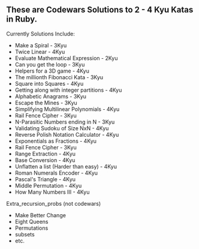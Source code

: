 ## These are Codewars Solutions to 2 - 4 Kyu Katas in Ruby.

Currently Solutions Include:
* Make a Spiral - 3Kyu
* Twice Linear - 4Kyu
* Evaluate Mathematical Expression - 2Kyu
* Can you get the loop - 3Kyu
* Helpers for a 3D game - 4Kyu
* The millionth Fibonacci Kata - 3Kyu
* Square into Squares - 4Kyu
* Getting along with integer partitions - 4Kyu
* Alphabetic Anagrams - 3Kyu
* Escape the Mines - 3Kyu
* Simplifying Multilinear Polynomials - 4Kyu
* Rail Fence Cipher - 3Kyu
* N-Parasitic Numbers ending in N - 3Kyu
* Validating Sudoku of Size NxN - 4Kyu
* Reverse Polish Notation Calculator - 4Kyu
* Exponentials as Fractions - 4Kyu
* Rail Fence Cipher - 3Kyu
* Range Extraction - 4Kyu
* Base Conversion - 4Kyu
* Unflatten a list (Harder than easy) - 4Kyu
* Roman Numerals Encoder - 4Kyu
* Pascal's Triangle - 4Kyu
* Middle Permutation - 4Kyu
* How Many Numbers III - 4Kyu


Extra_recursion_probs (not codewars)
* Make Better Change
* Eight Queens
* Permutations
* subsets
* etc.
